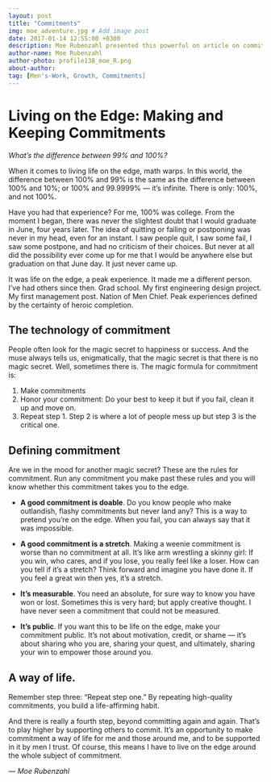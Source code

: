 ```yaml
---
layout: post
title: "Commitments"
img: moe_adventure.jpg # Add image post
date: 2017-01-14 12:55:00 +0300
description: Moe Rubenzahl presented this powerful on article on commitments at the January 2017 General Meeting. This is a timeless article that we should return to often. I encourage men to make commitments to your team, at GMs, and in the growth category of Discourse. This is a key way to Own Momentum in our lives.
author-name: Moe Rubenzahl
author-photo: profile138_moe_R.png
about-author: 
tag: [Men's-Work, Growth, Commitments]
---
```

# Living on the Edge: Making and Keeping Commitments

_What’s the difference between 99% and 100%?_

When it comes to living life on the edge, math warps. In this world, the difference between 100% and 99% is the same as the difference between 100% and 10%; or 100% and 99.9999% — it’s infinite. There is only: 100%, and not 100%.

Have you had that experience? For me, 100% was college. From the moment I began, there was never the slightest doubt that I would graduate in June, four years later. The idea of quitting or failing or postponing was never in my head, even for an instant. I saw people quit, I saw some fail, I saw some postpone, and had no criticism of their choices. But never at all did the possibility ever come up for me that I would be anywhere else but graduation on that June day. It just never came up.

It was life on the edge, a peak experience. It made me a different person. I’ve had others since then. Grad school. My first engineering design project. My first management post. Nation of Men Chief. Peak experiences defined by the certainty of heroic completion.

## The technology of commitment
People often look for the magic secret to happiness or success. And the muse always tells us, enigmatically, that the magic secret is that there is no magic secret. Well, sometimes there is. The magic formula for commitment is:

1. Make commitments
2. Honor your commitment: Do your best to keep it but if you fail, clean it up and move on.
3. Repeat step 1.
Step 2 is where a lot of people mess up but step 3 is the critical one.

## Defining commitment
Are we in the mood for another magic secret? These are the rules for commitment. Run any commitment you make past these rules and you will know whether this commitment takes you to the edge.

* **A good commitment is doable**. Do you know people who make outlandish, flashy commitments but never land any? This is a way to pretend you’re on the edge. When you fail, you can always say that it was impossible.

* **A good commitment is a stretch**. Making a weenie commitment is worse than no commitment at all. It’s like arm wrestling a skinny girl: If you win, who cares, and if you lose, you really feel like a loser.
How can you tell if it’s a stretch? Think forward and imagine you have done it. If you feel a great win then yes, it’s a stretch.

* **It’s measurable**. You need an absolute, for sure way to know you have won or lost. Sometimes this is very hard; but apply creative thought. I have never seen a commitment that could not be measured.

* **It’s public**. If you want this to be life on the edge, make your commitment public. It’s not about motivation, credit, or shame — it’s about sharing who you are, sharing your quest, and ultimately, sharing your win to empower those around you.

## A way of life. 

Remember step three: “Repeat step one.” By repeating high-quality commitments, you build a life-affirming habit.

And there is really a fourth step, beyond committing again and again. That’s to play higher by supporting others to commit. It’s an opportunity to make commitment a way of life for me and those around me, and to be supported in it by men I trust. Of course, this means I have to live on the edge around the whole subject of commitment.

— _Moe Rubenzahl_
